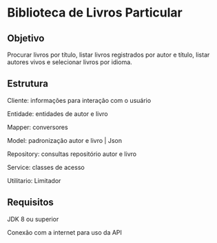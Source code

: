 # **Biblioteca de Livros Particular**

## **Objetivo**

Procurar livros por título, listar livros registrados por autor e título, listar autores vivos e selecionar livros por idioma.

## **Estrutura**

Cliente: informações para interação com o usuário

Entidade: entidades de autor e livro

Mapper: conversores

Model: padronização autor e livro | Json

Repository: consultas repositório autor e livro

Service: classes de acesso

Utilitario: Limitador 

## **Requisitos**

JDK 8 ou superior

Conexão com a internet para uso da API
